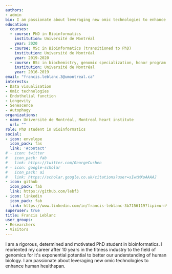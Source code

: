 ```yaml
---
authors:
- admin
bio: I am passionate about leveraging new omic technologies to enhance human healthspan.
education:
  courses:
  - course: PhD in Bioinformatics
    institution: Université de Montréal
    year: 2020
  - course: MSc in Bioinformatics (transitioned to PhD)
    institution: Université de Montréal
    year: 2019-2020
  - course: BSc in biochemistry, genomic specialization, honor program
    institution: Université de Montréal
    year: 2016-2019
email: "francis.leblanc.3@umontreal.ca"
interests:
- Data visualisation
- Omic technologies
- Endothelial function
- Longevity
- Senescence
- Autophagy
organizations:
- name: Université de Montréal, Montreal heart institute
  url: ""
role: PhD student in Bioinformatics
social:
- icon: envelope
  icon_pack: fas
  link: '#contact'
# - icon: twitter
#   icon_pack: fab
#   link: https://twitter.com/GeorgeCushen
# - icon: google-scholar
#   icon_pack: ai
#   link: https://scholar.google.co.uk/citations?user=sIwtMXoAAAAJ
- icon: github
  icon_pack: fab
  link: https://github.com/lebf3
- icon: linkedin
  icon_pack: fab
  link: https://www.linkedin.com/in/francis-leblanc-3b7156119?lipi=urn%3Ali%3Apage%3Ad_flagship3_profile_view_base_contact_details%3BF4uWS4z4S%2Be6lDWq2mVaTA%3D%3D
superuser: true
title: Francis Leblanc
user_groups:
- Researchers
- Visitors
---
```


I am a rigorous, determined and motivated PhD student in bioinformatics. I reoriented my career after 10 years in the fitness industry to the field of genomics for it's exponential potential to better our understanding of human biology. I am passionate about leveraging new omic technologies to enhance human healthspan.